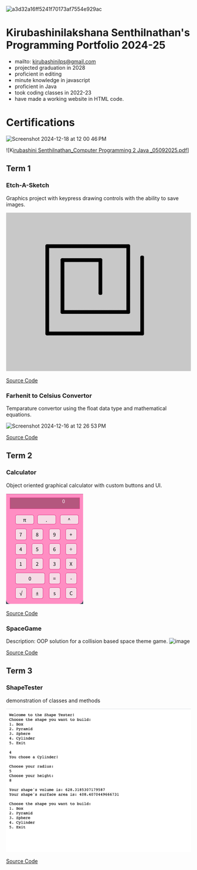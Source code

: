 ![a3d32a16ff5241f70173af7554e929ac](https://github.com/user-attachments/assets/e70752df-a135-4bf8-87f7-f0542e9027b1)







# Kirubashinilakshana Senthilnathan's Programming Portfolio 2024-25
+ mailto: kirubashinilps@gmail.com
+ projected graduation in 2028
+ proficient in editing
+ minute knowledge in javascript
+ proficient in Java
+ took coding classes in 2022-23
+ have made a working website in HTML code.



# Certifications

![Screenshot 2024-12-18 at 12 00 46 PM](https://github.com/user-attachments/assets/9c39f218-29e4-420b-99c9-c5f478475033)







![K[irubashini Senthilnathan_Computer Programming 2 Java _05092025.pdf](https://github.com/codinghasini/programmingportfoliohasini/blob/main/images/Screen%20Shot%202025-05-23%20at%2012.29.30%20PM.png)]






  
## Term 1
### Etch-A-Sketch
Graphics project with keypress drawing controls with the ability to save images.










![Running App](https://github.com/codinghasini/programmingportfoliohasini/blob/main/images/sketch.png?raw=true)









[Source Code](https://github.com/codinghasini/programmingportfoliohasini/blob/main/src/term1/EtchaSketch_/EtchaSketch_.pde)







### Farhenit to Celsius Convertor 
Temparature convertor using the float data type and mathematical equations.


![Screenshot 2024-12-16 at 12 26 53 PM](https://github.com/user-attachments/assets/c81564ae-edd3-4446-91ab-a15f2ca0bdec)


[Source Code](https://github.com/codinghasini/programmingportfoliohasini/blob/main/src/term1/TempConverter/TempConverter.pde)






## Term 2
### Calculator
Object oriented graphical calculator with custom buttons and UI.



![Running App](https://github.com/codinghasini/programmingportfoliohasini/blob/main/images/calc.png?raw=true) 



[Source Code](https://github.com/codinghasini/programmingportfoliohasini/blob/main/src/term2/CalculatorProject/CalculatorProject.pde)



### SpaceGame
Description: OOP solution for a collision based space theme game.
![image](https://github.com/user-attachments/assets/aa9c918f-a9bf-446d-b86c-0a92aba30386)

[Source Code](https://github.com/codinghasini/programmingportfoliohasini/tree/main/src/term2/SpaceGame)




## Term 3
### ShapeTester
demonstration of classes and methods

![Running App](https://github.com/codinghasini/programmingportfoliohasini/blob/main/images/Screenshot%202025.png?raw=true)


[Source Code](https://github.com/codinghasini/programmingportfoliohasini/tree/main/src/term3/ShapeTester2.java)





